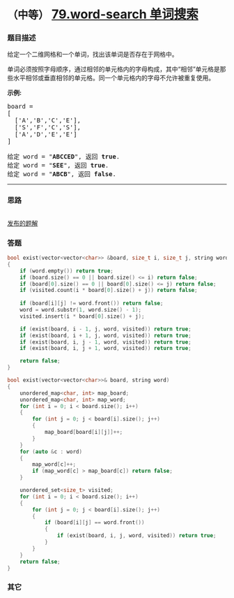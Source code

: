 # `（中等）` [79.word-search 单词搜索](https://leetcode-cn.com/problems/word-search/)

### 题目描述
<p>给定一个二维网格和一个单词，找出该单词是否存在于网格中。</p>

<p>单词必须按照字母顺序，通过相邻的单元格内的字母构成，其中“相邻”单元格是那些水平相邻或垂直相邻的单元格。同一个单元格内的字母不允许被重复使用。</p>

<p><strong>示例:</strong></p>

<pre>board =
[
  ['A','B','C','E'],
  ['S','F','C','S'],
  ['A','D','E','E']
]

给定 word = "<strong>ABCCED</strong>", 返回 <strong>true</strong>.
给定 word = "<strong>SEE</strong>", 返回 <strong>true</strong>.
给定 word = "<strong>ABCB</strong>", 返回 <strong>false</strong>.</pre>


---
### 思路
```
```

[发布的题解](https://leetcode-cn.com/problems/word-search/solution/79-by-ikaruga/)

### 答题
``` C++
bool exist(vector<vector<char>> &board, size_t i, size_t j, string word, unordered_set<size_t> visited)
{
	if (word.empty()) return true;
	if (board.size() == 0 || board.size() <= i) return false;
	if (board[0].size() == 0 || board[0].size() <= j) return false;
	if (visited.count(i * board[0].size() + j)) return false;
	
	if (board[i][j] != word.front()) return false;
	word = word.substr(1, word.size() - 1);
	visited.insert(i * board[0].size() + j);

	if (exist(board, i - 1, j, word, visited)) return true;
	if (exist(board, i + 1, j, word, visited)) return true;
	if (exist(board, i, j - 1, word, visited)) return true;
	if (exist(board, i, j + 1, word, visited)) return true;

	return false;
}

bool exist(vector<vector<char>>& board, string word) 
{
	unordered_map<char, int> map_board;
	unordered_map<char, int> map_word;
	for (int i = 0; i < board.size(); i++)
	{
		for (int j = 0; j < board[i].size(); j++)
		{
			map_board[board[i][j]]++;
		}
	}
	for (auto &c : word)
	{
		map_word[c]++;
		if (map_word[c] > map_board[c]) return false;
	}

	unordered_set<size_t> visited;
	for (int i = 0; i < board.size(); i++)
	{
		for (int j = 0; j < board[i].size(); j++)
		{
			if (board[i][j] == word.front())
			{
				if (exist(board, i, j, word, visited)) return true;
			}
		}
	}
	return false;
}
```

### 其它
``` C++
```

